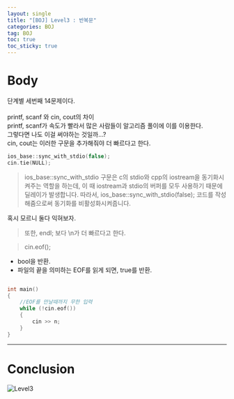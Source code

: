 ```yaml
---
layout: single
title: "[BOJ] Level3 : 반복문"
categories: BOJ
tag: BOJ
toc: true
toc_sticky: true
---
```


# Body
단계별 세번째 14문제이다. <br><br>
printf, scanf 와 cin, cout의 차이 <br>
printf, scanf가 속도가 빨라서 많은 사람들이 알고리즘 풀이에 이를 이용한다. <br>
그렇다면 나도 이걸 써야하는 것일까...? <br>
cin, cout는 이러한 구문을 추가해줘야 더 빠르다고 한다. <br>

```c++ 
ios_base::sync_with_stdio(false);
cin.tie(NULL);
```

> ios_base::sync_with_stdio 구문은 c의 stdio와 cpp의 iostream을 동기화시켜주는 역할을 
> 하는데, 이 때 iostream과 stdio의 버퍼를 모두 사용하기 때문에 딜레이가 발생합니다.
> 따라서, ios_base::sync_with_stdio(false); 
> 코드를 작성해줌으로써 동기화를 비활성화시켜줍니다. 

혹시 모르니 둘다 익혀보자.

> 또한, endl; 보다 \n가 더 빠르다고 한다.


> cin.eof();
- bool을 반환.
- 파일의 끝을 의미하는 EOF를 읽게 되면, true를 반환.

```c++

int main() 
{
    //EOF를 만날때까지 무한 입력
    while (!cin.eof()) 
    {    
        cin >> n;
    }
}
```

***

# Conclusion
![Level3](https://user-images.githubusercontent.com/97664446/168414153-6ed377e5-801d-47b6-894d-4990d3378f53.PNG)
